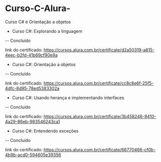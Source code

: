 # Curso-C-Alura-

Curso C# e Orientação a objetos

- Curso C#: Explorando a linguagem

-- Concluído

link do certificado: https://cursos.alura.com.br/certificate/d2a50319-a815-4eec-b2fd-41b69cf90e9a

- Curso C#: Orientação a objetos

-- Concluído

link do certificado: https://cursos.alura.com.br/certificate/cc8c8e6f-25f5-4dfc-8d95-78ed5383302a

- Curso C#: Usando herança e implementando interfaces

-- Concluído

link do certificado: https://cursos.alura.com.br/certificate/3b458246-9410-4a29-86eb-983546243ca1

- Curso C#: Entendendo exceções

-- Concluído

link do certificado: https://cursos.alura.com.br/certificate/66770466-cf0b-4b9b-acd0-594605e39356
